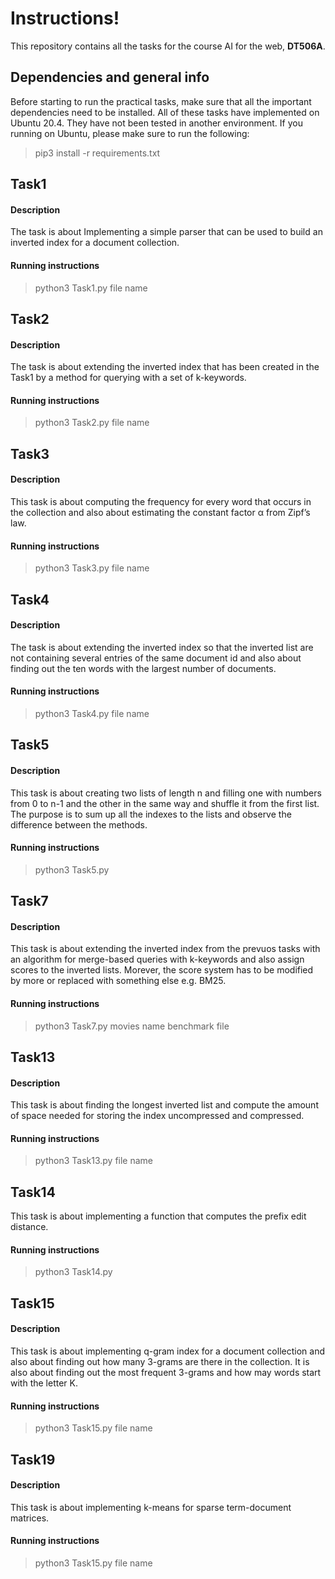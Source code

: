 # Instructions!

This repository contains all the tasks for the course AI for the web, **DT506A**.


## Dependencies and general info

Before starting to run the practical tasks, make sure that all the important dependencies need to be installed. All of these tasks have implemented on Ubuntu 20.4. They have not been tested in another environment.
If you running on Ubuntu, please make sure to run the following:

>pip3 install -r requirements.txt


## Task1
#### Description
The task is about Implementing a simple parser that can be used to build an inverted index for a document collection.

#### Running instructions 
> python3  Task1.py file name

## Task2

#### Description
The task is about extending the inverted index that has been created in the Task1 by a method for querying with a set of k-keywords.

#### Running instructions 
>python3  Task2.py file name

## Task3

#### Description
This task is about computing the frequency for every word that occurs in the collection and also about estimating the constant factor α from Zipf’s law.

#### Running instructions 
>python3  Task3.py file name
## Task4

#### Description
The task is about extending the inverted index so that the inverted list are not containing several entries of the same document id and also about finding out the ten words with the largest number of documents.

#### Running instructions 
>python3  Task4.py file name
## Task5
#### Description
This task is about creating two lists of length n and filling one with numbers from 0 to n-1 and the other in the same way and shuffle it from the first list. The purpose is to sum up all the indexes to the lists and observe the difference between the methods.

#### Running instructions 
>python3  Task5.py
## Task7

#### Description
This task is about extending the inverted index from the prevuos tasks with an algorithm for merge-based queries with k-keywords and also assign scores to the inverted lists. Morever, the score system has to be modified by more or replaced with something else e.g. BM25.

#### Running instructions 
>python3 Task7.py  movies name   benchmark file
## Task13

#### Description
This task is about finding the longest inverted list and compute the amount of space needed for storing the index uncompressed and compressed.

#### Running instructions 
>python3  Task13.py file name
## Task14

This task is about implementing a function that computes the prefix edit distance.
#### Running instructions 
>python3  Task14.py 


## Task15
#### Description
This task is about implementing q-gram index for a document collection and also about finding out how many 3-grams are there in the collection. It is also about finding out the most frequent 3-grams and how may words start with the letter K.

#### Running instructions 
>python3  Task15.py file name

## Task19
#### Description
This task is about implementing k-means for sparse term-document matrices.

#### Running instructions 
>python3  Task15.py file name
